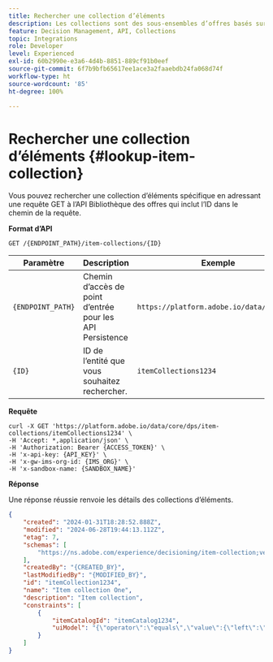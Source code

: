 ```yaml
---
title: Rechercher une collection d’éléments
description: Les collections sont des sous-ensembles d’offres basés sur des conditions prédéfinies établies par une personne spécialisée dans le marketing, telles que la catégorie de l’offre.
feature: Decision Management, API, Collections
topic: Integrations
role: Developer
level: Experienced
exl-id: 60b2990e-e3a6-4d4b-8851-889cf91b0eef
source-git-commit: 6f7b9bfb65617ee1ace3a2faaebdb24fa068d74f
workflow-type: ht
source-wordcount: '85'
ht-degree: 100%

---
```


# Rechercher une collection d’éléments {#lookup-item-collection}

Vous pouvez rechercher une collection d’éléments spécifique en adressant une requête GET à l’API Bibliothèque des offres qui inclut l’ID dans le chemin de la requête.

**Format d’API**

```http
GET /{ENDPOINT_PATH}/item-collections/{ID}
```

| Paramètre | Description | Exemple |
| --------- | ----------- | ------- |
| `{ENDPOINT_PATH}` | Chemin d’accès de point d’entrée pour les API Persistence | `https://platform.adobe.io/data/core/dps` |
| `{ID}` | ID de l’entité que vous souhaitez rechercher. | `itemCollections1234` |

**Requête**

```shell
curl -X GET 'https://platform.adobe.io/data/core/dps/item-collections/itemCollections1234' \
-H 'Accept: *,application/json' \
-H 'Authorization: Bearer {ACCESS_TOKEN}' \
-H 'x-api-key: {API_KEY}' \
-H 'x-gw-ims-org-id: {IMS_ORG}' \
-H 'x-sandbox-name: {SANDBOX_NAME}'
```

**Réponse**

Une réponse réussie renvoie les détails des collections d’éléments.

```json
{
    "created": "2024-01-31T18:28:52.888Z",
    "modified": "2024-06-28T19:44:13.112Z",
    "etag": 7,
    "schemas": [
        "https://ns.adobe.com/experience/decisioning/item-collection;version=1.2"
    ],
    "createdBy": "{CREATED_BY}",
    "lastModifiedBy": "{MODIFIED_BY}",
    "id": "itemCollection1234",
    "name": "Item collection One",
    "description": "Item collection",
    "constraints": [
        {
            "itemCatalogId": "itemCatalog1234",
            "uiModel": "{\"operator\":\"equals\",\"value\":{\"left\":\"_experience.decisioning.decisionitem.itemName\",\"right\":\"Some offer item\"}}"
        }
    ]
}
```
